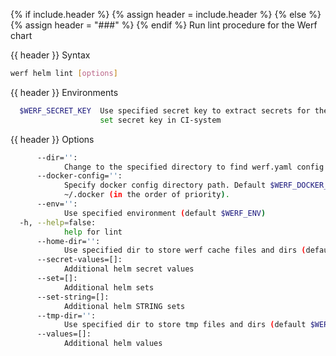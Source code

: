 {% if include.header %}
{% assign header = include.header %}
{% else %}
{% assign header = "###" %}
{% endif %}
Run lint procedure for the Werf chart

{{ header }} Syntax

```bash
werf helm lint [options]
```

{{ header }} Environments

```bash
  $WERF_SECRET_KEY  Use specified secret key to extract secrets for the deploy; recommended way to 
                    set secret key in CI-system
```

{{ header }} Options

```bash
      --dir='':
            Change to the specified directory to find werf.yaml config
      --docker-config='':
            Specify docker config directory path. Default $WERF_DOCKER_CONFIG or $DOCKER_CONFIG or 
            ~/.docker (in the order of priority).
      --env='':
            Use specified environment (default $WERF_ENV)
  -h, --help=false:
            help for lint
      --home-dir='':
            Use specified dir to store werf cache files and dirs (default $WERF_HOME or ~/.werf)
      --secret-values=[]:
            Additional helm secret values
      --set=[]:
            Additional helm sets
      --set-string=[]:
            Additional helm STRING sets
      --tmp-dir='':
            Use specified dir to store tmp files and dirs (default $WERF_TMP or system tmp dir)
      --values=[]:
            Additional helm values
```

